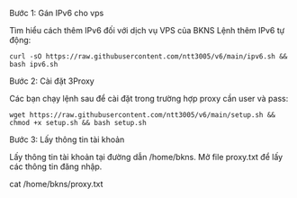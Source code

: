 Bước 1: Gán IPv6 cho vps

Tìm hiểu cách thêm IPv6 đối với dịch vụ VPS của BKNS
Lệnh thêm IPv6 tự động:
```
curl -sO https://raw.githubusercontent.com/ntt3005/v6/main/ipv6.sh && bash ipv6.sh
```
Bước 2: Cài đặt 3Proxy

Các bạn chạy lệnh sau để cài đặt trong trường hợp proxy cần user và pass:
```
wget https://raw.githubusercontent.com/ntt3005/v6/main/setup.sh && chmod +x setup.sh && bash setup.sh
```

 

Bước 3: Lấy thông tin tài khoản

Lấy thông tin tài khoản tại đường dẫn /home/bkns. Mở file proxy.txt để lấy các thông tin đăng nhập.

cat /home/bkns/proxy.txt
